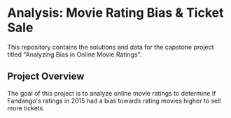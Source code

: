 # Analysis: Movie Rating Bias & Ticket Sale 

This repository contains the solutions and data for the capstone project titled "Analyzing Bias in Online Movie Ratings".

## Project Overview
The goal of this project is to analyze online movie ratings to determine if Fandango's ratings in 2015 had a bias towards rating movies higher to sell more tickets.
